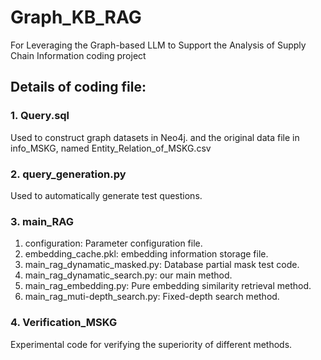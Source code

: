 # Graph_KB_RAG
For Leveraging the Graph-based LLM to Support the Analysis of Supply Chain Information coding project

## Details of coding file:
### 1. Query.sql
Used to construct graph datasets in Neo4j. and the original data file in info_MSKG, named Entity_Relation_of_MSKG.csv

### 2. query_generation.py
Used to automatically generate test questions.

### 3. main_RAG
1. configuration: Parameter configuration file.
2. embedding_cache.pkl: embedding information storage file.
3. main_rag_dynamatic_masked.py: Database partial mask test code.
4. main_rag_dynamatic_search.py: our main method.
5. main_rag_embedding.py: Pure embedding similarity retrieval method.
6. main_rag_muti-depth_search.py: Fixed-depth search method.

### 4. Verification_MSKG
Experimental code for verifying the superiority of different methods.
